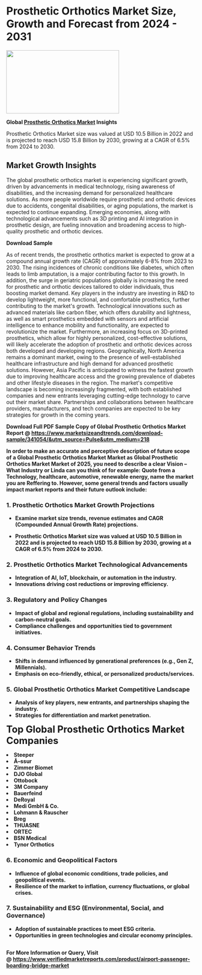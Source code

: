 <H1>Prosthetic Orthotics Market Size, Growth and Forecast from 2024 - 2031</H1><img class="aligncenter size-medium wp-image-584254" src="https://thirdeyenews.in/wp-content/uploads/2024/09/Global-Market-Research-300x168.jpeg" alt="" width="300" height="168" /><p><strong>Global&nbsp;<a href="https://www.marketsizeandtrends.com/download-sample/341054/&amp;utm_source=Pulse&amp;utm_medium=218">Prosthetic Orthotics Market</a> Insights</strong></p><p>Prosthetic Orthotics Market size was valued at USD 10.5 Billion in 2022 and is projected to reach USD 15.8 Billion by 2030, growing at a CAGR of 6.5% from 2024 to 2030.</p><p><h2>Market Growth Insights</h2> <p>The global prosthetic orthotics market is experiencing significant growth, driven by advancements in medical technology, rising awareness of disabilities, and the increasing demand for personalized healthcare solutions. As more people worldwide require prosthetic and orthotic devices due to accidents, congenital disabilities, or aging populations, the market is expected to continue expanding. Emerging economies, along with technological advancements such as 3D printing and AI integration in prosthetic design, are fueling innovation and broadening access to high-quality prosthetic and orthotic devices.</p> <p><strong>Download Sample</strong></p> <p>As of recent trends, the prosthetic orthotics market is expected to grow at a compound annual growth rate (CAGR) of approximately 6-8% from 2023 to 2030. The rising incidences of chronic conditions like diabetes, which often leads to limb amputation, is a major contributing factor to this growth. In addition, the surge in geriatric populations globally is increasing the need for prosthetic and orthotic devices tailored to older individuals, thus boosting market demand. Key players in the industry are investing in R&D to develop lightweight, more functional, and comfortable prosthetics, further contributing to the market's growth. Technological innovations such as advanced materials like carbon fiber, which offers durability and lightness, as well as smart prosthetics embedded with sensors and artificial intelligence to enhance mobility and functionality, are expected to revolutionize the market. Furthermore, an increasing focus on 3D-printed prosthetics, which allow for highly personalized, cost-effective solutions, will likely accelerate the adoption of prosthetic and orthotic devices across both developed and developing regions. Geographically, North America remains a dominant market, owing to the presence of well-established healthcare infrastructure and high demand for advanced prosthetic solutions. However, Asia Pacific is anticipated to witness the fastest growth due to improving healthcare access and the growing prevalence of diabetes and other lifestyle diseases in the region. The market's competitive landscape is becoming increasingly fragmented, with both established companies and new entrants leveraging cutting-edge technology to carve out their market share. Partnerships and collaborations between healthcare providers, manufacturers, and tech companies are expected to be key strategies for growth in the coming years.</p> <p><strong></p><p><span class=""><strong>Download Full PDF Sample Copy of Global Prosthetic Orthotics Market Report</strong> @ <a href="https://www.marketsizeandtrends.com/download-sample/341054/&amp;utm_source=Pulse&amp;utm_medium=218" target="_blank">https://www.marketsizeandtrends.com/download-sample/341054/&amp;utm_source=Pulse&amp;utm_medium=218</a></span></p><p>In order to make an accurate and perceptive description of future scope of a Global&nbsp;Prosthetic Orthotics Market Market as Global&nbsp;Prosthetic Orthotics Market Market of 2025, you need to describe a clear Vision &ndash; What Industry or Linda can you think of for example: Quote from a Technology, healthcare, automotive, renewable energy, name the market you are Reffering to. However, some general trends and factors usually impact market reports and their future outlook include:</p><h3>1.&nbsp;<strong>Prosthetic Orthotics Market Growth Projections</strong></h3><ul><li>Examine market size trends, revenue estimates and CAGR (Compounded Annual Growth Rate) projections.</li><li><p>Prosthetic Orthotics Market size was valued at USD 10.5 Billion in 2022 and is projected to reach USD 15.8 Billion by 2030, growing at a CAGR of 6.5% from 2024 to 2030.</p></li></ul><h3>2.&nbsp;<strong>Prosthetic Orthotics Market Technological Advancements</strong></h3><ul><li>Integration of AI, IoT, blockchain, or automation in the industry.</li><li>Innovations driving cost reductions or improving efficiency.</li></ul><h3>3.&nbsp;<strong>Regulatory and Policy Changes</strong></h3><ul><li>Impact of global and regional regulations, including sustainability and carbon-neutral goals.</li><li>Compliance challenges and opportunities tied to government initiatives.</li></ul><h3>4.&nbsp;<strong>Consumer Behavior Trends</strong></h3><ul><li>Shifts in demand influenced by generational preferences (e.g., Gen Z, Millennials).</li><li>Emphasis on eco-friendly, ethical, or personalized products/services.</li></ul><h3>5.&nbsp;<strong>Global Prosthetic Orthotics Market Competitive Landscape</strong></h3><ul><li>Analysis of key players, new entrants, and partnerships shaping the industry.</li><li>Strategies for differentiation and market penetration.</li></ul><p data-pm-slice="1 1 []"><span style="color: inherit; font-family: inherit; font-size: 25px;">Top Global Prosthetic Orthotics Market Companies</span></p><div class="" data-test-id=""><p><li>Steeper</li><li> Ã–ssur</li><li> Zimmer Biomet</li><li> DJO Global</li><li> Ottobock</li><li> 3M Company</li><li> Bauerfeind</li><li> DeRoyal</li><li> Medi GmbH & Co.</li><li> Lohmann & Rauscher</li><li> Breg</li><li> THUASNE</li><li> ORTEC</li><li> BSN Medical</li><li> Tynor Orthotics</li></p></div><h3>6.&nbsp;<strong>Economic and Geopolitical Factors</strong></h3><ul><li>Influence of global economic conditions, trade policies, and geopolitical events.</li><li>Resilience of the market to inflation, currency fluctuations, or global crises.</li></ul><h3>7.&nbsp;<strong>Sustainability and ESG (Environmental, Social, and Governance)</strong></h3><ul><li>Adoption of sustainable practices to meet ESG criteria.</li><li>Opportunities in green technologies and circular economy principles.</li></ul><h2><strong style="font-size: 14px;">For More Information or Query, Visit @&nbsp;</strong><a style="background-color: #ffffff; font-size: 14px;" href="https://www.marketsizeandtrends.com/report/prosthetic-orthotics-market/" target="_blank">https://www.verifiedmarketreports.com/product/airport-passenger-boarding-bridge-market</a></h2>
